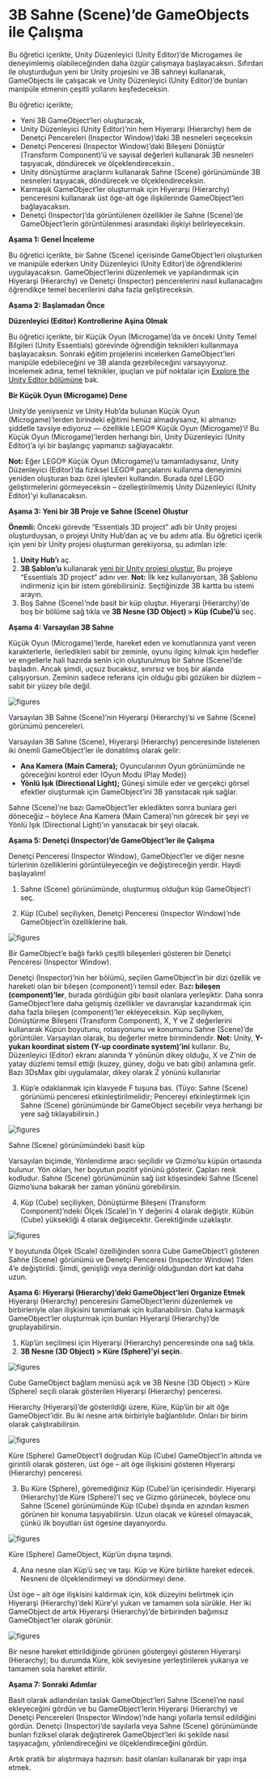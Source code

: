 # 3B Sahne (Scene)’de GameObjects ile Çalışma

Bu öğretici içerikte, Unity Düzenleyici (Unity Editor)’de Microgames ile deneyimlemiş olabileceğinden daha özgür çalışmaya başlayacaksın. Sıfırdan ile oluşturduğun yeni bir Unity projesini ve 3B sahneyi kullanarak, GameObjects ile çalışacak ve Unity Düzenleyici (Unity Editor)’de bunları manipüle etmenin çeşitli yollarını keşfedeceksin. 

Bu öğretici içerikte;

- Yeni 3B GameObject’leri oluşturacak,
- Unity Düzenleyici (Unity Editor)’nin hem Hiyerarşi (Hierarchy) hem de Denetçi Pencereleri (Inspector Window)’daki 3B nesneleri seçeceksin
- Denetçi Penceresi (Inspector Window)’daki Bileşeni Dönüştür (Transform Component)’ü ve sayısal değerleri kullanarak 3B nesneleri taşıyacak, döndürecek ve ölçeklendireceksin..
- Unity dönüştürme araçlarını kullanarak Sahne (Scene) görünümünde 3B nesneleri taşıyacak, döndürecek ve ölçeklendireceksin.
- Karmaşık GameObject’ler oluşturmak için Hiyerarşi (Hierarchy) penceresini kullanarak üst öge-alt öge ilişkilerinde GameObject’leri bağlayacaksın.
- Denetçi (Inspector)’da görüntülenen özellikler ile Sahne (Scene)’de GameObject’lerin görüntülenmesi arasındaki ilişkiyi belirleyeceksin.

**Aşama 1: Genel İnceleme**

Bu öğretici içerikte, bir Sahne (Scene) içerisinde GameObject’leri oluşturken ve manipüle ederken Unity Düzenleyici (Unity Editor)’de öğrendiklerini uygulayacaksın. GameObject’lerini düzenlemek ve yapılandırmak için Hiyerarşi (Hierarchy) ve Denetçi (Inspector) pencerelerini nasıl kullanacağını öğrendikçe temel becerilerini daha fazla geliştireceksin.

**Aşama 2: Başlamadan Önce**

**Düzenleyici (Editor) Kontrollerine Aşina Olmak**

Bu öğretici içerikte, bir Küçük Oyun (Microgame)’da ve önceki Unity Temel Bilgileri (Unity Essentials) görevinde öğrendiğin teknikleri kullanmaya başlayacaksın. Sonraki eğitim projelerini incelerken GameObject’leri manipüle edebileceğini ve 3B alanda gezebileceğini varsayıyoruz.
İncelemek adına, temel teknikler, ipuçları ve püf noktalar için [Explore the Unity Editor bölümüne](https://learn.unity.com/tutorial/explore-the-unity-editor-1) bak.


**Bir Küçük Oyun (Microgame) Dene**

Unity’de yeniyseniz ve Unity Hub’da bulunan Küçük Oyun (Microgame)’lerden birindeki eğitimi henüz almadıysanız, ki almanızı şiddetle tavsiye ediyoruz — özellikle LEGO® Küçük Oyun (Microgame)’i! Bu Küçük Oyun (Microgame)’lerden herhangi biri, Unity Düzenleyici (Unity Editor)’a iyi bir başlangıç yapmanızı sağlayacaktır.

**Not:** Eğer LEGO® Küçük Oyun (Microgame)’u tamamladıysanız, Unity Düzenleyici (Editor)’da fiziksel LEGO® parçalarını kullanma deneyimini yeniden oluşturan bazı özel işlevleri kullandın.  Burada özel LEGO geliştirmelerini görmeyeceksin – özelleştirilmemiş Unity Düzenleyici (Unity Editor)’yi kullanacaksın.

**Aşama 3: Yeni bir 3B Proje ve Sahne (Scene) Oluştur**

**Önemli:** Önceki görevde “Essentials 3D project” adlı bir Unity projesi oluşturduysan, o projeyi Unity Hub’dan aç ve bu adımı atla.
 Bu öğretici içerik için yeni bir Unity projesi oluşturman gerekiyorsa, şu adımları izle:
 1.  **Unity Hub’ı** aç.
 2. **3B Şablon’u** kullanarak [yeni bir Unity projesi oluştur.](https://learn.unity.com/tutorial/project-setup-processes#60f6aedeedbc2a7e96802196) Bu projeye “Essentials 3D project” adını ver.
 **Not:** İlk kez kullanıyorsan, 3B Şablonu indirmeniz için bir istem görebilirsiniz. Seçtiğinizde 3B kartta bu istemi arayın.
 3. Boş Sahne (Scene)’nde basit bir küp oluştur. Hiyerarşi (Hierarchy)’de boş bir bölüme sağ tıkla ve **3B Nesne (3D Object) > Küp (Cube)’ü** seç.

**Aşama 4: Varsayılan 3B Sahne**

 Küçük Oyun (Microgame)’lerde, hareket eden ve komutlarınıza yanıt veren karakterlerle, ilerledikleri sabit bir zeminle, oyunu ilginç kılmak için hedefler ve engellerle hali hazırda senin için oluşturulmuş bir Sahne (Scene)’de başladın. Ancak şimdi, uçsuz bucaksız, sınırsız ve boş bir alanda çalışıyorsun. Zeminin sadece referans için olduğu gibi gözüken bir düzlem – sabit bir yüzey bile değil.

![figures](https://raw.githubusercontent.com/Kodluyoruz/taskforce/main/unity-essentials/work-with-gameObjects-3DScene/figures/B.2.1_img1.png)

Varsayılan 3B Sahne (Scene)’nin Hiyerarşi (Hierarchy)’si ve Sahne (Scene) görünümü pencereleri.

Varsayılan 3B Sahne (Scene), Hiyerarşi (Hierarchy) penceresinde listelenen iki önemli GameObject’ler ile donatılmış olarak gelir: 

- **Ana Kamera (Main Camera);** Oyuncularının Oyun görünümünde ne göreceğini kontrol eder (Oyun Modu (Play Mode))
- **Yönlü Işık (Directional Light);** Güneşi simüle eder ve gerçekçi görsel efektler oluşturmak için GameObject’ini 3B yansıtacak ışık sağlar.
 
Sahne (Scene)’ne bazı GameObject’ler ekledikten sonra bunlara geri döneceğiz – böylece Ana Kamera (Main Camera)’nın görecek bir şeyi ve Yönlü Işık (Directional Light)’ın yansıtacak bir şeyi olacak. 

**Aşama 5: Denetçi (Inspector)’de GameObject’ler ile Çalışma**

Denetçi Penceresi (Inspector Window), GameObject’ler ve diğer nesne türlerinin özelliklerini görüntüleyeceğin ve değiştireceğin yerdir. Haydi başlayalım!  

1. Sahne (Scene) görünümünde, oluşturmuş olduğun küp GameObject’i seç.

2.  Küp (Cube) seçiliyken, Denetçi Penceresi (Inspector Window)’nde GameObject’in özelliklerine bak.

![figures](https://raw.githubusercontent.com/Kodluyoruz/taskforce/main/unity-essentials/work-with-gameObjects-3DScene/figures/B.2.1_img3.png)

Bir GameObject’e bağlı farklı çeşitli bileşenleri gösteren bir Denetçi Penceresi (Inspector Window).

Denetçi (Inspector)’nin her bölümü, seçilen GameObject’in bir dizi özellik ve hareketi olan bir bileşen (component)’ı temsil eder. Bazı **bileşen (component)’ler**, burada gördüğün gibi basit olanlara yerleşiktir. Daha sonra GameObject’lere daha gelişmiş özellikler ve davranışlar kazandırmak için daha fazla bileşen (component)’ler ekleyeceksin.
 Küp seçiliyken, Dönüştürme Bileşeni (Transform Component), X, Y ve Z değerlerini kullanarak Küpün boyutunu, rotasyonunu ve konumunu Sahne (Scene)’de görüntüler. Varsayılan olarak, bu değerler metre birimindendir.
 **Not:** Unity, **Y-yukarı koordinat sistem (Y-up coordinate system)’ini** kullanır. Bu, Düzenleyici (Editor) ekranı alanında Y yönünün dikey olduğu, X ve Z’nin de yatay düzlemi temsil ettiği (kuzey, güney, doğu ve batı gibi) anlamına gelir. Bazı 3DsMax gibi uygulamalar, dikey olarak Z yönünü kullanırlar

3. Küp’e odaklanmak için klavyede F tuşuna bas. (Tüyo: Sahne (Scene) görünümü penceresi etkinleştirilmelidir; Pencereyi etkinleştirmek için Sahne (Scene) görünümünde bir GameObject seçebilir veya herhangi bir yere sağ tıklayabilirsin.)

![figures](https://raw.githubusercontent.com/Kodluyoruz/taskforce/main/unity-essentials/work-with-gameObjects-3DScene/figures/B.2.1_img4.png)

Sahne (Scene) görünümündeki basit küp

Varsayılan biçimde, Yönlendirme aracı seçilidir ve Gizmo’su küpün ortasında bulunur. Yön okları, her boyutun pozitif yönünü gösterir. Çapları renk kodludur. Sahne (Scene) görünümünün sağ üst köşesindeki Sahne (Scene) Gizmo’suna bakarak her zaman yönünü görebilirsin. 


4. Küp (Cube) seçiliyken, Dönüştürme Bileşeni (Transform Component)’ndeki Ölçek (Scale)’in Y değerini 4 olarak değiştir. Kübün (Cube) yüksekliği 4 olarak değişecektir. Gerektiğinde uzaklaştır. 

![figures](https://raw.githubusercontent.com/Kodluyoruz/taskforce/main/unity-essentials/work-with-gameObjects-3DScene/figures/B.2.1_img5.png)

Y boyutunda Ölçek (Scale) özelliğinden sonra Cube GameObject’I gösteren Sahne (Scene) görünümü ve Denetçi Penceresi (Inspector Window) 1’den 4’e değiştirildi. Şimdi, genişliği veya derinliği olduğundan dört kat daha uzun.

**Aşama 6: Hiyerarşi (Hierarchy)’deki GameObject’leri Organize Etmek**
Hiyerarşi (Hierarchy) penceresini GameObject’lerini düzenlemek ve birbirleriyle olan ilişkisini tanımlamak için kullanabilirsin. Daha karmaşık GameObject’ler oluşturmak için bunları Hiyerarşi (Hierarchy)’de gruplayabilirsin.

1.  Küp’ün seçilmesi için Hiyerarşi (Hierarchy) penceresinde ona sağ tıkla.
2.  **3B Nesne (3D Object) > Küre (Sphere)’yi seçin.**

![figures](https://raw.githubusercontent.com/Kodluyoruz/taskforce/main/unity-essentials/work-with-gameObjects-3DScene/figures/B.2.1_img6.png)

Cube GameObject bağlam menüsü açık ve 3B Nesne (3D Object) > Küre (Sphere) seçili olarak gösterilen Hiyerarşi (Hierarchy) penceresi.

Hierarchy (Hiyerarşi)’de gösterildiği üzere, Küre, Küp’ün bir alt öğe GameObject’idir. Bu iki nesne artık birbiriyle bağlantılıdır. Onları bir birim olarak çalıştırabilirsin.

![figures](https://raw.githubusercontent.com/Kodluyoruz/taskforce/main/unity-essentials/work-with-gameObjects-3DScene/figures/B.2.1_img7.png)

Küre (Sphere) GameObject’I doğrudan Küp (Cube) GameObject’in altında ve girintili olarak gösteren, üst öge – alt öge ilişkisini gösteren Hiyerarşi (Hierarchy) penceresi.

3. Bu Küre (Sphere), göremediğiniz Küp (Cube)’ün içerisindedir. Hiyerarşi (Hierarchy)’de Küre (Sphere)’I seç ve Gizmo görünecek, böylece onu Sahne (Scene) görünümünde Küp (Cube) dışında en azından kısmen görünen bir konuma taşıyabilirsin. Uzun olacak ve küresel olmayacak, çünkü ilk boyutları üst ögesine dayanıyordu.

![figures](https://raw.githubusercontent.com/Kodluyoruz/taskforce/main/unity-essentials/work-with-gameObjects-3DScene/figures/B.2.1_img8.png)

Küre (Sphere) GameObject, Küp’ün dışına taşındı.

4. Ana nesne olan Küp’ü seç ve taşı. Küp ve Küre birlikte hareket edecek. Nesneni de ölçeklendirmeyi ve döndürmeyi dene.

Üst öge – alt öge ilişkisini kaldırmak için, kök düzeyini belirtmek için Hiyerarşi (Hierarchy)’deki Küre’yi yukarı ve tamamen sola sürükle. Her iki GameObject de artık Hiyerarşi (Hierarchy)’de birbirinden bağımsız GameObject’ler olarak görünür. 

![figures](https://raw.githubusercontent.com/Kodluyoruz/taskforce/main/unity-essentials/work-with-gameObjects-3DScene/figures/B.2.1_img9.png)

Bir nesne hareket ettirildiğinde görünen göstergeyi gösteren Hiyerarşi (Hierarchy); bu durumda Küre, kök seviyesine yerleştirilerek yukarıya ve tamamen sola hareket ettirilir.

**Aşama 7: Sonraki Adımlar**

Basit olarak adlandırılan taslak GameObject’leri Sahne (Scene)’ne nasıl ekleyeceğini gördün ve bu GameObject’lerin Hiyerarşi (Hierarchy) ve Denetçi Pencereleri (Inspector Window)’nde hangi yollarla temsil edildiğini gördün. Denetçi (Inspector)’de sayılarla veya Sahne (Scene) görünümünde bunları fiziksel olarak değiştirerek GameObject’leri iki şekilde nasıl taşıyacağını, yönlendireceğini ve ölçeklendireceğini gördün.

Artık pratik bir alıştırmaya hazırsın: basit olanları kullanarak bir yapı inşa etmek.



